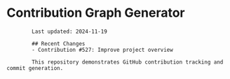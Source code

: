 # Contribution Graph Generator
            
            Last updated: 2024-11-19
            
            ## Recent Changes
            - Contribution #527: Improve project overview
            
            This repository demonstrates GitHub contribution tracking and commit generation.
        